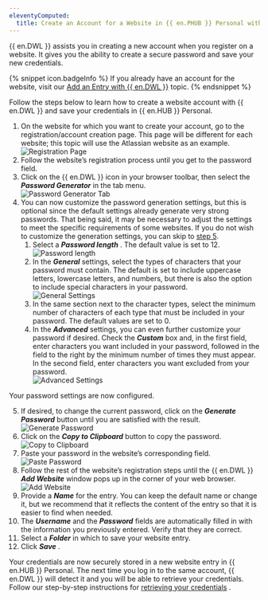 ```yaml
---
eleventyComputed:
  title: Create an Account for a Website in {{ en.PHUB }} Personal with {{ en.DWL }}
---
```

{{ en.DWL }} assists you in creating a new account when you register on a website. It gives you the ability to create a secure password and save your new credentials.  

{% snippet icon.badgeInfo %} 
If you already have an account for the website, visit our [Add an Entry with {{ en.DWL }}](/hub/dwl/using-devolutions-web-login/using-dwl-with-hub-personal/add-entry-hub-personal-dwl/) topic. 
{% endsnippet %}
 
Follow the steps below to learn how to create a website account with {{ en.DWL }} and save your credentials in {{ en.HUB }} Personal.  

1. On the website for which you want to create your account, go to the registration/account creation page. This page will be different for each website; this topic will use the Atlassian website as an example.  
![Registration Page](/img/en/hub/Hub2060.png) 
1. Follow the website’s registration process until you get to the password field.  
1. Click on the {{ en.DWL }} icon in your browser toolbar, then select the ***Password Generator*** in the tab menu.  
![Password Generator Tab](/img/en/hub/Hub2061.png) 
1. You can now customize the password generation settings, but this is optional since the default settings already generate very strong passwords. That being said, it may be necessary to adjust the settings to meet the specific requirements of some websites. If you do not wish to customize the generation settings, you can skip to <a href="#5">step 5</a>.  
    1. Select a ***Password length*** . The default value is set to 12. 
    ![Password length](/img/en/hub/Hub2062.png) 
    1. In the ***General*** settings, select the types of characters that your password must contain. The default is set to include uppercase letters, lowercase letters, and numbers, but there is also the option to include special characters in your password.  
    ![General Settings](/img/en/hub/Hub2063.png) 
    1. In the same section next to the character types, select the minimum number of characters of each type that must be included in your password. The default values are set to 0. 
    1. In the ***Advanced*** settings, you can even further customize your password if desired. Check the ***Custom*** box and, in the first field, enter characters you want included in your password, followed in the field to the right by the minimum number of times they must appear. In the second field, enter characters you want excluded from your password.  
    ![Advanced Settings](/img/en/hub/Hub2064.png)  

Your password settings are now configured.  

5. <a name="5"></a> If desired, to change the current password, click on the ***Generate Password*** button until you are satisfied with the result.  
![Generate Password](/img/en/hub/Hub2065.png)  
1. Click on the ***Copy to Clipboard*** button to copy the password.  
![Copy to Clipboard](/img/en/hub/Hub2066.png)  
1. Paste your password in the website’s corresponding field.  
![Paste Password](/img/en/hub/Hub2053.png)  
1. Follow the rest of the website’s registration steps until the {{ en.DWL }}    ***Add Website*** window pops up in the corner of your web browser.  
![Add Website](/img/en/hub/Hub2183.png)  
1. Provide a ***Name*** for the entry. You can keep the default name or change it, but we recommend that it reflects the content of the entry so that it is easier to find when needed. 
1. The ***Username*** and the ***Password*** fields are automatically filled in with the information you previously entered. Verify that they are correct. 
1. Select a ***Folder*** in which to save your website entry. 
1. Click ***Save*** .  

Your credentials are now securely stored in a new website entry in {{ en.HUB }} Personal. The next time you log in to the same account, {{ en.DWL }} will detect it and you will be able to retrieve your credentials. Follow our step-by-step instructions for [retrieving your credentials](/hub/dwl/using-devolutions-web-login/using-dwl-with-hub-personal/retrieve-credentials-hub-personal/) . 

